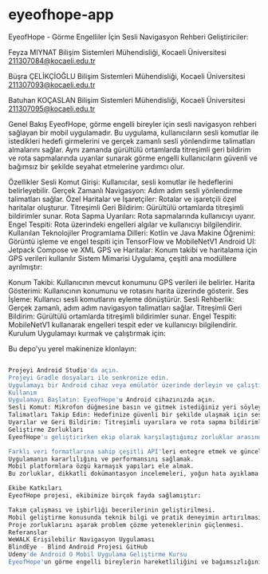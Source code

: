 # eyeofhope-app
 
EyeofHope - Görme Engelliler İçin Sesli Navigasyon Rehberi
Geliştiriciler:

Feyza MIYNAT
Bilişim Sistemleri Mühendisliği, Kocaeli Üniversitesi
211307084@kocaeli.edu.tr

Büşra ÇELİKÇİOĞLU
Bilişim Sistemleri Mühendisliği, Kocaeli Üniversitesi
211307093@kocaeli.edu.tr

Batuhan KOÇASLAN
Bilişim Sistemleri Mühendisliği, Kocaeli Üniversitesi
211307095@kocaeli.edu.tr

Genel Bakış
EyeofHope, görme engelli bireyler için sesli navigasyon rehberi sağlayan bir mobil uygulamadır. Bu uygulama, kullanıcıların sesli komutlar ile istedikleri hedefi girmelerini ve gerçek zamanlı sesli yönlendirme talimatları almalarını sağlar. Aynı zamanda gürültülü ortamlarda titreşimli geri bildirim ve rota sapmalarında uyarılar sunarak görme engelli kullanıcıların güvenli ve bağımsız bir şekilde seyahat etmelerine yardımcı olur.

Özellikler
Sesli Komut Girişi: Kullanıcılar, sesli komutlar ile hedeflerini belirleyebilir.
Gerçek Zamanlı Navigasyon: Adım adım sesli yönlendirme talimatları sağlar.
Özel Haritalar ve İşaretçiler: Rotalar ve işaretçili özel haritalar oluşturur.
Titreşimli Geri Bildirim: Gürültülü ortamlarda titreşimli bildirimler sunar.
Rota Sapma Uyarıları: Rota sapmalarında kullanıcıyı uyarır.
Engel Tespiti: Rota üzerindeki engelleri algılar ve kullanıcıyı bilgilendirir.
Kullanılan Teknolojiler
Programlama Dilleri: Kotlin ve Java
Makine Öğrenimi: Görüntü işleme ve engel tespiti için TensorFlow ve MobileNetV1
Android UI: Jetpack Compose ve XML
GPS ve Haritalar: Konum takibi ve haritalama için GPS verileri kullanılır
Sistem Mimarisi
Uygulama, çeşitli ana modüllere ayrılmıştır:

Konum Takibi: Kullanıcının mevcut konumunu GPS verileri ile belirler.
Harita Gösterimi: Kullanıcının konumunu ve rotasını harita üzerinde gösterir.
Ses İşleme: Kullanıcı sesli komutlarını eyleme dönüştürür.
Sesli Rehberlik: Gerçek zamanlı, adım adım navigasyon talimatları sağlar.
Titreşimli Geri Bildirim: Gürültülü ortamlarda titreşimli bildirimler sunar.
Engel Tespiti: MobileNetV1 kullanarak engelleri tespit eder ve kullanıcıyı bilgilendirir.
Kurulum
Uygulamayı kurmak ve çalıştırmak için:

Bu depo'yu yerel makinenize klonlayın:
```sh git clone https://github.com/your-repo/eyeofhope.git

Projeyi Android Studio'da açın.
Projeyi Gradle dosyaları ile senkronize edin.
Uygulamayı bir Android cihaz veya emülatör üzerinde derleyin ve çalıştırın.
Kullanım
Uygulamayı Başlatın: EyeofHope'u Android cihazınızda açın.
Sesli Komut: Mikrofon düğmesine basın ve gitmek istediğiniz yeri söyleyin.
Talimatları Takip Edin: Hedefinize güvenli bir şekilde ulaşmak için sesli yönlendirme talimatlarını dinleyin.
Uyarılar ve Geri Bildirim: Titreşimli uyarılara ve rota sapma bildirimlerine dikkat edin.
Geliştirme Zorlukları
EyeofHope'u geliştirirken ekip olarak karşılaştığımız zorluklar arasında şunlar yer alıyor:

Farklı veri formatlarına sahip çeşitli API'leri entegre etmek ve güncellemeleri yönetmek.
Uygulamanın kararlılığını ve performansını sağlamak.
Mobil platformlara özgü karmaşık yapıları ele almak.
Bu zorluklar, dikkatli dokümantasyon incelemeleri, yoğun hata ayıklama ve alternatif çözümler araştırarak aşılmıştır.

Ekibe Katkıları
EyeofHope projesi, ekibimize birçok fayda sağlamıştır:

Takım çalışması ve işbirliği becerilerinin geliştirilmesi.
Mobil geliştirme konusunda teknik bilgi ve pratik deneyimin artırılması.
Proje zorluklarını aşarak problem çözme yeteneklerinin güçlenmesi.
Referanslar
WeWALK Erişilebilir Navigasyon Uygulaması
BlindEye - Blind Android Projesi GitHub
Udemy'de Android O Mobil Uygulama Geliştirme Kursu
EyeofHope'un görme engelli bireylerin hareketliliğini ve bağımsızlığını artırmasını umuyoruz. Herhangi bir soru veya destek için geliştiriciler ile sağlanan e-posta adresleri üzerinden iletişime geçebilirsiniz.
